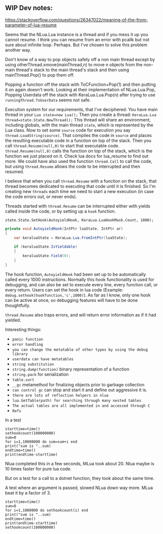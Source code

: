 ﻿## WIP Dev notes:

   https://stackoverflow.com/questions/26347022/meaning-of-the-from-parameter-of-lua-resume

Seems that the NLua.Lua instance is a thread and if you mess it up you cannot resume.
I think you can resume from an error with pcallk but not sure about infinite loop. Perhaps.
But I've chosen to solve this problem another way.

Don't know of a way to pop objects safely off a non main thread except by using otherThread.xmove(mainThread,n) to move
n objects from the non-main thread's stack to the main thread's stack and then using mainThread.Pop() to pop them off.

Popping a function off the stack with ToCFunction+Pop(1) and then putting it on again doesn't work.
Looking at their implementation of NLua.Lua.Pop, Popping Userdata off the stack with
KeraLua.Lua.Pop(n) after trying to use `runningThread.ToUserData` seems not safe.

Execution system for our requirements, that I've deciphered:
You have main thread in your `Lua state=new Lua();`
Then you create a thread: `KeraLua.Lua thread=state.State.NewThread();`
This thread will share an environment, including globals, with the main thread `state`, which is represented by the Lua class.
Now to set some `source` code for execution you say `thread.LoadString(source)`.
That compiles the code in `source` and places the resulting executable code in a function on top of the stack.
Then you call `thread.Resume(null,0)` to start that executable code. `thread.Resume(null,0)` calls the function on top of the stack,
which is the function we just placed on it. Check lua docs for lua_resume to find out more. 
We could have also used the function `thread.Call` to call the code, but using `thread.Resume` allows the code to be 
interrupted and then resumed.

I believe that when you call `thread.Resume` with a function on the stack, that thread becomes dedicated to executing that code
until it is finished. So I'm creating new `threads` each time we need to start a new execution (in case the code errors out, 
or never ends).

Threads started with `thread.Resume` can be interrupted either with yields called inside the code,
or by setting up a `hook` function.

`state.State.SetHook(AutoyieldHook, KeraLua.LuaHookMask.Count, 1000);`

```C#
private void AutoyieldHook(IntPtr luaState, IntPtr ar)
{
    var keraluaState = KeraLua.Lua.FromIntPtr(luaState);
    
    if (keraluaState.IsYieldable)
    {
        keraluaState.Yield(0);
    }
}
```

The hook function, `AutoyieldHook` had been set up to be automatically called every 1000 instructions.
Normally this hook functionality is used for debugging, and can also be set to execute every line, every function call, or every return.
Users can set the hook in lua code (Example: `debug.sethook(hookfunction,'c',1000)`).
As far as I know, only one hook can be active at once, so debugging features will have to be done thoughtfully.


`thread.Resume` also traps errors, and will return error information as if it had yielded.


Interesting things:
- `panic function`
- `error handling`
- `you can change the metatable of other types by using the debug library`
- `userdata can have metatables`
- `string substitution`
- `string.dump(function)` binary representation of a function
- `string.pack` for serialization
- `table.sort`
- `__gc` metamethod for finalizing objects prior to garbage collection
- `can control gc` can stop and start it and define out aggressive it is.
- `there are lots of reflection helpers in nlua`
- `lua.GetTable(path) for searching through many nested tables`
- `The actual tables are all implemented in and accessed through C`
- `Refs`

In a test
```
starttime=time()
sethookcount(100000000)
sum=0
for i=1,10000000 do sum=sum+i end
print("sum is "..sum)
endtime=time()
print(endtime-starttime)
```

Nlua completed this in a few seconds, MLua took about 20. Nlua maybe is 10 times faster for pure lua code.

But on a test for a call to a dotnet function, they took about the same time.

A test where an argument is passed, slowed NLua down way more. MLua beat it by a factor of 3.
```
starttime=time()
sum=0
for i=1,1000000 do sethookcount(i) end
print("sum is "..sum)
endtime=time()
print(endtime-starttime)
sethookcount(100000000)
```